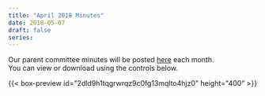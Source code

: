 ```yaml
---
title: "April 2018 Minutes"
date: 2018-05-07
draft: false
series: 
---
```


Our parent committee minutes will be posted [here](minutes) each month.  
You can view or download using the controls below.  

{{< box-preview id="2dld9h1tqgrwrqz9c0fg13mqlto4hjz0" height="400" >}}
